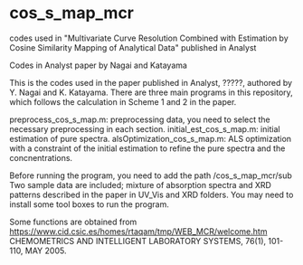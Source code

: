 # cos_s_map_mcr
codes used in "Multivariate Curve Resolution Combined with Estimation by Cosine Similarity Mapping of Analytical Data" published in Analyst

Codes in Analyst paper by Nagai and Katayama

This is the codes used in the paper published in Analyst, ?????, authored by Y. Nagai and K. Katayama. There are three main programs in this repository, which follows the calculation in Scheme 1 and 2 in the paper.

preprocess_cos_s_map.m: preprocessing data, you need to select the necessary preprocessing in each section. 
initial_est_cos_s_map.m: initial estimation of pure spectra. alsOptimization_cos_s_map.m: 
ALS optimization with a constraint of the initial estimation to refine the pure spectra and the concnentrations.

Before running the program, you need to add the path /cos_s_map_mcr/sub
Two sample data are included; mixture of absorption spectra and XRD patterns described in the paper in UV_Vis and XRD folders. 
You may need to install some tool boxes to run the program.

Some functions are obtained from 
https://www.cid.csic.es/homes/rtaqam/tmp/WEB_MCR/welcome.htm
CHEMOMETRICS AND INTELLIGENT LABORATORY SYSTEMS, 76(1), 101-110, MAY 2005.
